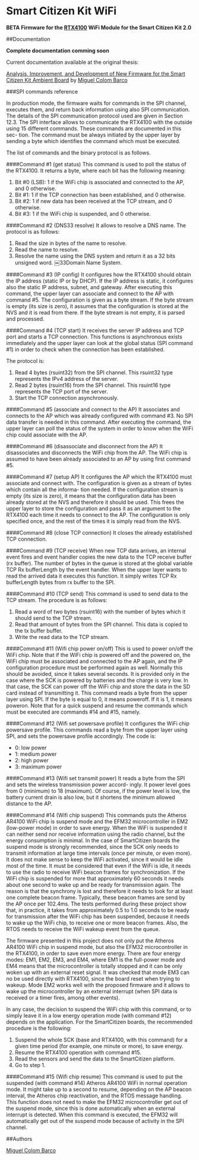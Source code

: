 Smart Citizen Kit WiFi
======================

**BETA Firmware for the [RTX4100](http://www.rtx.dk/RTX41xx_Wi-Fi_modules-3921.aspx) WiFi Module for the Smart Citizen Kit 2.0**

##Documentation

**Complete documentation comming soon**

Current documentation available at the original thesis: 

[Analysis, Improvement, and Development of New Firmware for the Smart Citizen Kit Ambient Board](http://openaccess.uoc.edu/webapps/o2/bitstream/10609/40042/6/mcolombTFG0115memoria.pdf) by [Miguel Colom Barco](https://github.com/mcolom)

###SPI commands reference

In production mode, the firmware waits for commands in the SPI channel, executes them, and return back information using also SPI communication. The details of the SPI communication protocol used are given in Section 12.3.
The SPI interface allows to communicate the RTX4100 with the outside using 15 different commands. These commands are documented in this sec- tion. The command must be always initiated by the upper layer by sending a byte which identifies the command which must be executed.


The list of commands and the binary protocol is as follows.


####Command #1 (get status)
This command is used to poll the status of the RTX4100. It returns a byte, where each bit has the following meaning:


1. Bit #0 (LSB): 1 if the WiFi chip is associated and connected to the AP, and 0 otherwise.
2. Bit #1: 1 if the TCP connection has been established, and 0 otherwise.
3. Bit #2: 1 if new data has been received at the TCP stream, and 0 otherwise.
4. Bit #3: 1 if the WiFi chip is suspended, and 0 otherwise.


####Command #2 (DNS33 resolve)
It allows to resolve a DNS name. The protocol is as follows:


1. Read the size in bytes of the name to resolve.
2. Read the name to resolve.
3. Resolve the name using the DNS system and return it as a 32 bits unsigned word.
￼33Domain Name System.

####Command #3 (IP config)
It configures how the RTX4100 should obtain the IP address (static IP or by DHCP). If the IP address is static, it configures also the static IP address, subnet, and gateway. After executing this command, the upper layer can associate and connect to the AP with command #5.
The configuration is given as a byte stream. If the byte stream is empty (its size is zero), it assumes that the configuration is stored at the NVS and it is read from there. If the byte stream is not empty, it is parsed and processed.

####Command #4 (TCP start)
It receives the server IP address and TCP port and starts a TCP connection. This functions is asynchronous exists immediately and the upper layer can look at the global status (SPI command #1) in order to check when the connection has been established.

The protocol is:

1. Read 4 bytes (rsuint32) from the SPI channel. This rsuint32 type represents the IPv4 address of the server.
2. Read 2 bytes (rsuint16) from the SPI channel. This rsuint16 type represents the TCP port of the server.
3. Start the TCP connection asynchronously.

####Command #5 (associate and connect to the AP)
It associates and connects to the AP which was already configured with command #3. No SPI data transfer is needed in this command. After executing the command, the upper layer can poll the status of the system in order to know when the WiFi chip could associate with the AP.

####Command #6 (disassociate and disconnect from the AP)
It disassociates and disconnects the WiFi chip from the AP. The WiFi chip is assumed to have been already associated to an AP by using first command #5.

####Command #7 (setup AP)
It configures the AP which the RTX4100 must associate and connect with. The configuration is given as a stream of bytes which contain all the informa- tion needed. If the configuration stream is empty (its size is zero), it means that the configuration data has been already stored at the NVS and therefore it should be used. This frees the upper layer to store the configuration and pass it as an argument to the RTX4100 each time it needs to connect to the AP. The configuration is only specified once, and the rest of the times it is simply read from the NVS.


####Command #8 (close TCP connection)
It closes the already established TCP connection.

####Command #9 (TCP receive)
When new TCP data arrives, an internal event fires and event handler copies the new data to the TCP receive buffer (rx buffer). The number of bytes in the queue is stored at the global variable TCP Rx bufferLength by the event handler.
When the upper layer wants to read the arrived data it executes this function. It simply writes TCP Rx bufferLength bytes from rx buffer to the SPI.

####Command #10 (TCP send)
This command is used to send data to the TCP stream. The procedure is as follows:


1. Read a word of two bytes (rsuint16) with the number of bytes which it should send to the TCP stream.
2. Read that amount of bytes from the SPI channel. This data is copied to the tx buffer buffer.
3. Write the read data to the TCP stream.

####Command #11 (Wifi chip power on/off)
This is used to power on/off the WiFi chip. Note that if the WiFi chip is powered off and the powered on, the WiFi chip must be associated and connected to the AP again, and the IP configuration procedure must be performed again as well. Normally this should be avoided, since it takes several seconds.
It is provided only in the case where the SCK is powered by batteries and the charge is very low. In that case, the SCK can power off the WiFi chip and store the data in the SD card instead of transmitting it.
This command reads a byte from the upper layer using SPI. If the byte is equal to 0, it means poweroff. If it is 1, it means poweron.
Note that for a quick suspend and resume the commands which must be executed are commands #14 and #15, namely.

####Command #12 (Wifi set powersave profile)
It configures the WiFi chip powersave profile. This commands read a byte from the upper layer using SPI, and sets the powersave profile accordingly. The code is:

* 0: low power 
* 1: medium power
* 2: high power
* 3: maximum power

####Command #13 (Wifi set transmit power)
It reads a byte from the SPI and sets the wireless transmission power accord- ingly. It power level goes from 0 (minimum) to 18 (maximum). Of course, if the power level is low, the battery current drain is also low, but it shortens the minimum allowed distance to the AP.

####Command #14 (Wifi chip suspend)
This commands puts the Atheros AR4100 WiFi chip is suspend mode and the EFM32 microcontroller in EM2 (low-power mode) in order to save energy.
When the WiFi is suspended it can neither send nor receive information using the radio channel, but the energy consumption is minimal. In the case of SmartCitizen boards the suspend mode is strongly recommended, since the SCK only needs to transmit information at large time intervals (once per minute, or even more). It does not make sense to keep the WiFi activated, since it would be idle most of the time. It must be considered that even if the WiFi is idle, it needs to use the radio to receive WiFi beacon frames for synchronization.
If the WiFi chip is suspended for more that approximately 60 seconds it needs about one second to wake up and be ready for transmission again. The reason is that the synchrony is lost and therefore it needs to look for at least one complete beacon frame. Typically, these beacon frames are send by the AP once per 102.4ms. The tests performed during these project show that, in practice, it takes from approximately 0.5 to 1.0 seconds to be ready for transmission after the WiFi chip has been suspended, because it needs to wake up the WiFi chip, to receive one or more beacon frames. Also, the RTOS needs to receive the WiFi wakeup event from the queue.


The firmware presented in this project does not only put the Atheros AR4100 WiFi chip in suspend mode, but also the EFM32 microcontroller in the RTX4100, in order to save even more energy. There are four energy modes: EM1, EM2, EM3, and EM4, where EM1 is the full-power mode and EM4 means that the microcontroller is totally stopped and it can be only woken up with an external reset signal. It was checked that mode EM3 can no be used directly with RTX4100, since the board reset when trying to wakeup. Mode EM2 works well with the proposed firmware and it allows to wake up the microcontroller by an external interrupt (when SPI data is received or a timer fires, among other events).


In any case, the decision to suspend the WiFi chip with this command, or to simply leave it in a low energy operation mode (with command #12) depends on the application. For the SmartCitizen boards, the recommended procedure is the following:

1. Suspend the whole SCK (base and RTX4100, with this command) for a given time period (for example, one minute or more), to save energy.
2. Resume the RTX4100 operation with command #15.
3. Read the sensors and send the data to the SmartCitizen platform.
4. Go to step 1.

####Command #15 (Wifi chip resume)
This command is used to put the suspended (with command #14) Atheros AR4100 WiFi in normal operation mode. It might take up to a second to resume, depending on the AP beacon interval, the Atheros chip reactivation, and the RTOS message handling. This function does not need to make the EFM32 microcontroller get out of the suspend mode, since this is done automatically when an external interrupt is detected. When this command is executed, the EFM32 will automatically get out of the suspend mode because of activity in the SPI channel.


##Authors

[Miguel Colom Barco](https://github.com/mcolom)

